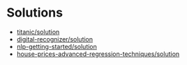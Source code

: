 # Solutions
 * [titanic/solution](https://aguang-xyz.github.io/kaggle-solutions/titanic/solution)
 * [digital-recognizer/solution](https://aguang-xyz.github.io/kaggle-solutions/digital-recognizer/solution)
 * [nlp-getting-started/solution](https://aguang-xyz.github.io/kaggle-solutions/nlp-getting-started/solution)
 * [house-prices-advanced-regression-techniques/solution](https://aguang-xyz.github.io/kaggle-solutions/house-prices-advanced-regression-techniques/solution)
